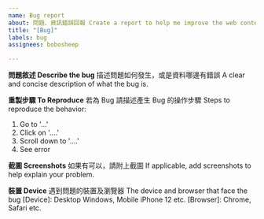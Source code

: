 ```yaml
---
name: Bug report
about: 問題、資訊錯誤回報 Create a report to help me improve the web content
title: "[Bug]"
labels: bug
assignees: bobosheep

---
```


**問題敘述 Describe the bug**
描述問題如何發生，或是資料哪邊有錯誤
A clear and concise description of what the bug is.

**重製步驟 To Reproduce**
若為 Bug 請描述產生 Bug 的操作步驟
Steps to reproduce the behavior:
1. Go to '...'
2. Click on '....'
3. Scroll down to '....'
4. See error

**截圖 Screenshots**
如果有可以，請附上截圖
If applicable, add screenshots to help explain your problem.

**裝置 Device**
遇到問題的裝置及瀏覽器
The device and browser that face the bug
[Device]: Desktop Windows, Mobile iPhone 12 etc.
[Browser]: Chrome, Safari etc.
